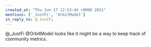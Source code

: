 ```yaml
---
created_at: "Thu Jun 17 12:53:44 +0000 2021"
mentions: ['_JustFi', 'OrbitModel']
in_reply_to: @_JustFi
---
```


@_JustFi @OrbitModel looks like it might be a way to keep track of community metrics.